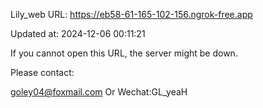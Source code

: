 Lily_web URL: https://eb58-61-165-102-156.ngrok-free.app

Updated at: 2024-12-06 00:11:21

If you cannot open this URL, the server might be down.

Please contact: 

goley04@foxmail.com Or Wechat:GL_yeaH